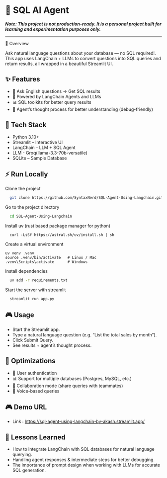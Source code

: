 
# 🤖 SQL AI Agent

***Note: This project is not production-ready. It is a personal project built for learning and experimentation purposes only.***

---
<p align = "center>
![Python](https://img.shields.io/badge/Python-3670A0?style=for-the-badge&logo=python&logoColor=white)
![Streamlit](https://img.shields.io/badge/Streamlit-FF4B4B?style=for-the-badge&logo=streamlit&logoColor=white)
![LangChain](https://img.shields.io/badge/LangChain-00A3E0?style=for-the-badge&logo=data:image/png;base64,iVBORw0KGgoAAAANSUhEUgAAABAAAAAQCAYAAAAf8/9hAAABGklEQVQ4T+3TP0oDQRTH8c9M4AvsA7jA3sAb/AUbhwC3sBTsALyAmXvXhK6u3E4CE5HcDAS2uSJpygRz7w7mzMzLyKnxAM6dxvQ0M1z1gJ0GnaKcJtDkO7c6XW7v3IXR6BhPjtmxdES0Td12mgMZZDDx0GcYYM1eb8Sgxeq9lPVNdNhbph/5K8uSD0mXxkR8gz9DhXzS3cXjC8XJk4gY0fIvsDgE5X9HGWTWZlsnPr1gGqukQbmH8xHJ9yWfQJK6v5YzNHCpFbJ0Oe8nWrs8gW8/0m4NYuQZL4ns5IP0wCX3b9KOHYfGpXd+u3Jr7+EyHQv3bPUDn6UK1aq4OThX3/1AaXUg5XqgEsAAAAASUVORK5CYII=)
</p>

---
## 🧠 Overview
Ask natural language questions about your database — no SQL required!. This app uses LangChain + LLMs to convert questions into SQL queries and return results, all wrapped in a beautiful Streamlit UI.


## ✨ Features

- 🔎 Ask English questions → Get SQL results
- 🧠 Powered by LangChain Agents and LLMs
- 📊 SQL toolkits for better query results
- 🧾 Agent’s thought process for better understanding (debug-friendly)
## 🚀 Tech Stack

- Python 3.10+
- Streamlit – Interactive UI
- LangChain – LLM + SQL Agent
- LLM - Groq(llama-3.3-70b-versatile)
- SQLite – Sample Database


## ⚡ Run Locally

Clone the project

```bash
  git clone https://github.com/SyntaxNerd/SQL-Agent-Using-Langchain.git
```

Go to the project directory

```bash
  cd SQL-Agent-Using-Langchain
```

Install uv (rust based package manager for python)

```
  curl -LsSf https://astral.sh/uv/install.sh | sh
```

Create a virtual environment

```
uv venv .venv
source .venv/bin/activate   # Linux / Mac
.venv\Scripts\activate      # Windows
```

Install dependencies

```bash
  uv add -r requirements.txt
```

Start the server with streamlit

```bash
  streamlit run app.py
```


## 🎮 Usage

- Start the Streamlit app.
- Type a natural language question (e.g. “List the total sales by month”).
- Click Submit Query.
- See results + agent’s thought process.


## 🌌 Optimizations

- 🔐 User authentication
- 📊 Support for multiple databases (Postgres, MySQL, etc.)
- 🤝 Collaboration mode (share queries with teammates)
- 🎤 Voice-based queries


## 🎮 Demo URL
- Link : https://sql-agent-using-langchain-by-akash.streamlit.app/

## 🤝 Lessons Learned

- How to integrate LangChain with SQL databases for natural language querying.
- Handling agent responses & intermediate steps for better debugging.
- The importance of prompt design when working with LLMs for accurate SQL generation.

